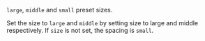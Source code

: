 `large`, `middle` and `small` preset sizes.

Set the size to `large` and `middle` by setting size to large and middle respectively. If `size` is not set, the spacing is `small`.